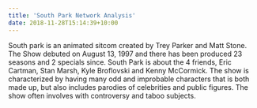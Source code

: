 ```yaml
---
title: 'South Park Network Analysis'
date: 2018-11-28T15:14:39+10:00
---
```

South park is an animated sitcom created by Trey Parker and Matt Stone.
The Show debuted on August 13, 1997 and there has been produced 23 seasons and 2 specials since. South Park is about the 4 friends, Eric Cartman, Stan Marsh, Kyle Broflovski and Kenny McCormick. 
The show is characterized by having many odd and improbable characters that is both made up, but also includes parodies of celebrities and public figures. 
The show often involves with controversy and taboo subjects.

